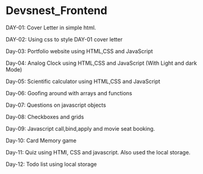 # Devsnest_Frontend

DAY-01: Cover Letter in simple html.

DAY-02: Using css to style DAY-01 cover letter

Day-03: Portfolio website using HTML,CSS and JavaScript

Day-04: Analog Clock using HTML,CSS and JavaScript (With Light and dark Mode)

Day-05: Scientific calculator using HTML,CSS and JavaScript

Day-06: Goofing around with arrays and functions

Day-07: Questions on javascript objects

Day-08: Checkboxes and grids

Day-09: Javascript call,bind,apply and movie seat booking.

Day-10: Card Memory game

Day-11: Quiz using HTMl, CSS and javascript. Also used the local storage.

Day-12: Todo list using local storage